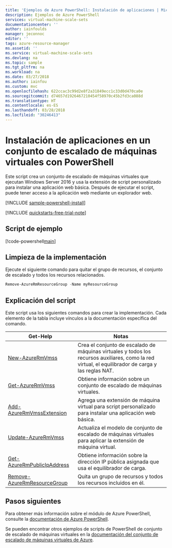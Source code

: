 ```yaml
---
title: 'Ejemplos de Azure PowerShell: Instalación de aplicaciones | Microsoft Docs'
description: Ejemplos de Azure PowerShell
services: virtual-machine-scale-sets
documentationcenter: ''
author: iainfoulds
manager: jeconnoc
editor: ''
tags: azure-resource-manager
ms.assetid: ''
ms.service: virtual-machine-scale-sets
ms.devlang: na
ms.topic: sample
ms.tgt_pltfrm: na
ms.workload: na
ms.date: 03/27/2018
ms.author: iainfou
ms.custom: mvc
ms.openlocfilehash: 622ccac3c99d2e8f2a31849ecc1c33d0d470ca0e
ms.sourcegitcommit: d74657d1926467210454f58970c45b2fd3ca088d
ms.translationtype: HT
ms.contentlocale: es-ES
ms.lasthandoff: 03/28/2018
ms.locfileid: "30246413"
---
```

# <a name="install-applications-into-a-virtual-machine-scale-set-with-powershell"></a>Instalación de aplicaciones en un conjunto de escalado de máquinas virtuales con PowerShell
Este script crea un conjunto de escalado de máquinas virtuales que ejecutan Windows Server 2016 y usa la extensión de script personalizado para instalar una aplicación web básica. Después de ejecutar el script, puede tener acceso a la aplicación web mediante un explorador web.

[!INCLUDE [sample-powershell-install](../../../includes/sample-powershell-install-no-ssh.md)]

[!INCLUDE [quickstarts-free-trial-note](../../../includes/quickstarts-free-trial-note.md)]

## <a name="sample-script"></a>Script de ejemplo
[!code-powershell[main](../../../powershell_scripts/virtual-machine-scale-sets/install-apps/install-apps.ps1 "Install apps into a scale set")]

## <a name="clean-up-deployment"></a>Limpieza de la implementación
Ejecute el siguiente comando para quitar el grupo de recursos, el conjunto de escalado y todos los recursos relacionados.

```powershell
Remove-AzureRmResourceGroup -Name myResourceGroup
```

## <a name="script-explanation"></a>Explicación del script
Este script usa los siguientes comandos para crear la implementación. Cada elemento de la tabla incluye vínculos a la documentación específica del comando.

| Get-Help | Notas |
|---|---|
| [New-AzureRmVmss](/powershell/module/azurerm.compute/new-azurermvmss) | Crea el conjunto de escalado de máquinas virtuales y todos los recursos auxiliares, como la red virtual, el equilibrador de carga y las reglas NAT. |
| [Get-AzureRmVmss](/powershell/module/azurerm.compute/get-azurermvmss) | Obtiene información sobre un conjunto de escalado de máquinas virtuales. |
| [Add-AzureRmVmssExtension](/powershell/module/azurerm.compute/add-azurermvmssextension) | Agrega una extensión de máquina virtual para script personalizado para instalar una aplicación web básica. |
| [Update-AzureRmVmss](/powershell/module/azurerm.compute/update-azurermvmss) | Actualiza el modelo de conjunto de escalado de máquinas virtuales para aplicar la extensión de máquina virtual. |
| [Get-AzureRmPublicIpAddress](/powershell/module/azurerm.network/get-azurermpublicipaddress) | Obtiene información sobre la dirección IP pública asignada que usa el equilibrador de carga. |
|  [Remove-AzureRmResourceGroup](/powershell/module/azurerm.resources/remove-azurermresourcegroup) | Quita un grupo de recursos y todos los recursos incluidos en él. |

## <a name="next-steps"></a>Pasos siguientes
Para obtener más información sobre el módulo de Azure PowerShell, consulte la [documentación de Azure PowerShell](/powershell/azure/overview).

Se pueden encontrar otros ejemplos de scripts de PowerShell de conjunto de escalado de máquinas virtuales en la [documentación del conjunto de escalado de máquinas virtuales de Azure](../powershell-samples.md).